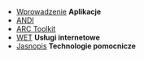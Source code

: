 - [Wprowadzenie](narzedzia/README.md)
**Aplikacje**
- [ANDI](narzedzia/andi)
- [ARC Toolkit](narzedzia/arc)
- [WET](narzedzia/wet)
**Usługi internetowe**
- [Jasnopis](narzedzia/jasnopis)
**Technologie pomocnicze**

